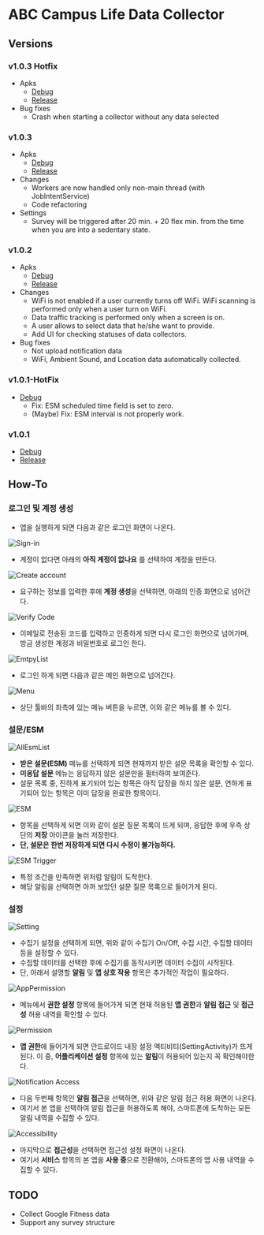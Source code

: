 # ABC Campus Life Data Collector

## Versions
### v1.0.3 Hotfix
* Apks
    * [Debug](./debug/kaist.iclab.abc-v1.0.3-HotFix-debug.apk)
    * [Release](./release/kaist.iclab.abc-v1.0.3-HotFix-release.apk)
* Bug fixes
    * Crash when starting a collector without any data selected

### v1.0.3
* Apks
    * [Debug](./debug/kaist.iclab.abc-v1.0.3-debug.apk)
    * [Release](./release/kaist.iclab.abc-v1.0.3-release.apk)
* Changes
    * Workers are now handled only non-main thread (with JobIntentService)
    * Code refactoring 
* Settings
    * Survey will be triggered after 20 min. + 20 flex min. from the time when you are into a sedentary state.

### v1.0.2
* Apks
    * [Debug](./debug/kaist.iclab.abc-v1.0.2-debug.apk)
    * [Release](./release/kaist.iclab.abc-v1.0.2-release.apk)
* Changes
    * WiFi is not enabled if a user currently turns off WiFi. WiFi scanning is performed only when a user turn on WiFi.
    * Data traffic tracking is performed only when a screen is on. 
    * A user allows to select data that he/she want to provide.
    * Add UI for checking statuses of data collectors.
* Bug fixes
    * Not upload notification data
    * WiFi, Ambient Sound, and Location data automatically collected.
       

### v1.0.1-HotFix
* [Debug](./debug/kaist.iclab.abc-v1.0.1-debug.apk)
    * Fix: ESM scheduled time field is set to zero.
    * (Maybe) Fix: ESM interval is not properly work. 

### v1.0.1 
* [Debug](./debug/kaist.iclab.abc-v1.0.1-debug.apk)
* [Release](./release/kaist.iclab.abc-v1.0.1-release.apk)


## How-To

### 로그인 및 계정 생성
* 앱을 실행하게 되면 다음과 같은 로그인 화면이 나온다.


![Sign-in](./howto/sign_in.jpg)
* 계정이 없다면 아래의 **아직 계정이 없나요** 를 선택하여 계정을 만든다.

![Create account](./howto/create_account.jpg)
* 요구하는 정보를 입력한 후에 **계정 생성**을 선택하면, 아래의 인증 화면으로 넘어간다.

![Verify Code](./howto/code_verify.jpg)
* 이메일로 전송된 코드를 입력하고 인증하게 되면 다시 로그인 화면으로 넘어가며, 방금 생성한 계정과 비밀번호로 로그인 한다.

![EmtpyList](./howto/empty.jpg)
* 로그인 하게 되면 다음과 같은 메인 화면으로 넘어간다.

![Menu](./howto/menu.jpg)
* 상단 툴바의 좌측에 있는 메뉴 버튼을 누르면, 이와 같은 메뉴를 볼 수 있다. 

### 설문/ESM 
![AllEsmList](./howto/all_esm_list.jpg)
* **받은 설문(ESM)** 메뉴를 선택하게 되면 현재까지 받은 설문 목록을 확인할 수 있다. 
* **미응답 설문** 메뉴는 응답하지 않은 설문만을 필터하여 보여준다.
* 설문 목록 중, 진하게 표기되어 있는 항목은 아직 답장을 하지 않은 설문, 연하게 표기되어 있는 항목은 이미 답장을 완료한 항목이다.

![ESM](./howto/esm.jpg)
* 항목을 선택하게 되면 이와 같이 설문 질문 목록이 뜨게 되며, 응답한 후에 우측 상단의 **저장** 아이콘을 눌러 저장한다. 
* **단, 설문은 한번 저장하게 되면 다시 수정이 불가능하다.**

![ESM Trigger](./howto/esm_trigger.jpg)
* 특정 조건을 만족하면 위처럼 알림이 도착한다.
* 해당 알림을 선택하면 아까 보았던 설문 질문 목록으로 들어가게 된다.

### 설정
![Setting](./howto/setting.jpg)
* 수집기 설정을 선택하게 되면, 위와 같이 수집기 On/Off, 수집 시간, 수집할 데이터 등을 설정할 수 있다.
* 수집할 데이터를 선택한 후에 수집기를 동작시키면 데이터 수집이 시작된다.
* 단, 아래서 설명할 **알림** 및 **앱 상호 작용** 항목은 추가적인 작업이 필요하다. 

![AppPermission](./howto/app_permission.jpg)
* 메뉴에서 **권한 설정** 항목에 들어가게 되면 현재 허용된 **앱 권한**과 **알림 접근** 및 **접근성** 허용 내역을 확인할 수 있다.

![Permission](./howto/permission.jpg)
* **앱 권한**에 들어가게 되면 안드로이드 내장 설정 액티비티(SettingActivity)가 뜨게 된다. 이 중, **어플리케이션 설정** 항목에 있는 **알림**이 허용되어 있는지 꼭 확인해야한다.

![Notification Access](./howto/noti.jpg)
 * 다음 두번째 항목인 **알림 접근**을 선택하면, 위와 같은 알림 접근 허용 화면이 나온다.
 * 여기서 본 앱을 선택하여 알림 접근을 허용하도록 해야, 스마트폰에 도착하는 모든 알림 내역을 수집할 수 있다.
 
 ![Accessibility](./howto/access.jpg)
 * 마지막으로 **접근성**을 선택하면 접근성 설정 화면이 나온다.
 * 여기서 **서비스** 항목의 본 앱을 **사용 중**으로 전환해야, 스마트폰의 앱 사용 내역을 수집할 수 있다. 
 
 ## TODO
 * Collect Google Fitness data
 * Support any survey structure